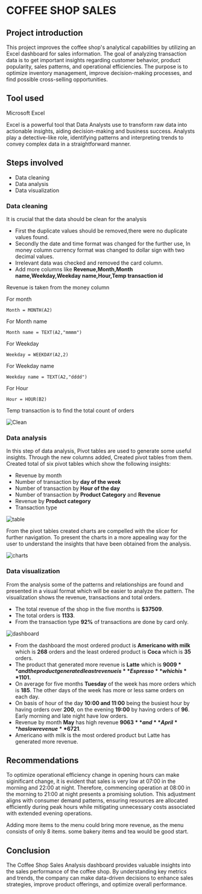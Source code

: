 # COFFEE SHOP SALES

## Project introduction
This project improves the coffee shop's analytical capabilities by utilizing an Excel dashboard for sales information. The goal of analyzing transaction data is to get important insights regarding customer behavior, product popularity, sales patterns, and operational efficiencies. The purpose is to optimize inventory management, improve decision-making processes, and find possible cross-selling opportunities.

## Tool used
Microsoft Excel 

Excel is a powerful tool that Data Analysts use to transform raw data into actionable insights, aiding decision-making and business success. Analysts play a detective-like role, identifying patterns and interpreting trends to convey complex data in a straightforward manner.

## Steps involved
* Data cleaning
* Data analysis
* Data visualization

### Data cleaning
It is crucial that the data should be clean for the analysis
* First the duplicate values should be removed,there were no duplicate values found.
* Secondly the date and time format was changed for the further use, In money column currency format was changed to dollar sign with two decimal values.
* Irrelevant data was checked and removed the card column.
* Add more columns like **Revenue,Month,Month name,Weekday,Weekday name,Hour,Temp transaction id**

Revenue is taken from the money column

For month
```
Month = MONTH(A2)
```

For Month name
```
Month name = TEXT(A2,"mmmm")
```

For Weekday
```
Weekday = WEEKDAY(A2,2)
```

For Weekday name
```
Weekday name = TEXT(A2,"dddd")
```

For Hour
```
Hour = HOUR(B2)
```

Temp transaction is to find the total count of orders


![Clean](https://github.com/user-attachments/assets/433a4cb0-24ab-49db-bdd3-988c6d09a8b0)

### Data analysis

In this step of data analysis, Pivot tables are used to generate some useful insights. Through the new columns added, Created pivot tables from them. Created total of six pivot tables which show the following insights:
* Revenue by month
* Number of transaction by **day of the week**
* Number of transaction by **Hour of the day**
* Number of transaction by **Product Category** and **Revenue**
* Revenue by **Product category**
* Transaction type

![table](https://github.com/user-attachments/assets/67d9943b-dac2-4f13-a419-9323a725b4b8)
     
From the pivot tables created charts are compelled with the slicer for further navigation. To present the charts in a more appealing way for the user to understand the insights that have been obtained from the analysis.

![charts](https://github.com/user-attachments/assets/01bf15e4-8043-4469-aa5e-b851568d5ae1)

### Data visualization

From the analysis some of the patterns and relationships are found and presented in a visual format which will be easier to analyze the pattern. The visualization shows the revenue, transactions and total orders.
* The total revenue of the shop in the five months is **$37509**.
* The total orders is **1133**.
* From the transaction type **92%** of transactions are done by card only.

![dashboard](https://github.com/user-attachments/assets/1fd30253-c229-48e8-8753-0d953c0e9031)

* From the dashboard the most ordered product is **Americano with milk** which is **268** orders and the least ordered product is **Coca** which is **35** orders.
* The product that generated more revenue is **Latte** which is **$9009** and the product generated least revenue is **Espresso** which is **$1101.**
* On average for five months **Tuesday** of the week has more orders which is **185**. The other days of the week has more or less same orders on each day.
* On basis of hour of the day **10:00 and 11:00** being the busiest hour by having orders over **200**, on the evening **19:00** by having orders of **96**. Early morning and late night have low orders.
* Revenue by month **May** has high revenue **$9063** and **April** has low revenue **$6721**.
* Americano with milk is the most ordered product but Latte has generated more revenue.

## Recommendations

To optimize operational efficiency change in opening hours can make siginificant change, it is evident that sales is very low at 07:00 in the morning and 22:00 at night. Therefore, commencing operation at 08:00 in the morning to 21:00 at night presents a promising solution. This adjustment aligns with consumer demand patterns, ensuring resources are allocated efficiently during peak hours while mitigating unnecessary costs associated with extended evening operations. 

Adding more items to the menu could bring more revenue, as the menu consists of only 8 items. some bakery items and tea would be good start.

## Conclusion
The Coffee Shop Sales Analysis dashboard provides valuable insights into the sales performance of the coffee shop. By understanding key metrics and trends, the company can make data-driven decisions to enhance sales strategies, improve product offerings, and optimize overall performance.
